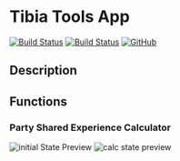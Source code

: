 # Tibia Tools App 
[![Build Status](https://travis-ci.org/MiCLeal/tibia-gameplay-tools-app.svg?branch=master)](https://travis-ci.org/MiCLeal/tibia-tools-app) [![Build Status](https://ci.appveyor.com/api/projects/status/github/MiCLeal/tibia-tools-app?branch=master&svg=true)](https://ci.appveyor.com/project/MiCLeal/tibia-tools-app) 
[![GitHub](https://img.shields.io/github/license/mashape/apistatus.svg)](https://opensource.org/licenses/MIT)

## Description

## Functions

### Party Shared Experience Calculator


![initial State Preview](https://i.imgur.com/xHlNnMi.png) ![calc state preview](https://i.imgur.com/xmmgj1j.png)
